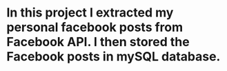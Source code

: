 # In this project I extracted my personal facebook posts from Facebook API. I then stored the Facebook posts in mySQL database. 
